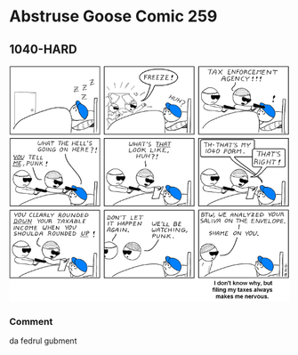 # Abstruse Goose Comic 259
## 1040-HARD

![image](fedrul_gubment_be_scary_yo.png)
### Comment
da fedrul gubment
